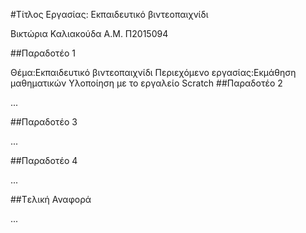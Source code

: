 #Τίτλος Εργασίας: Εκπαιδευτικό βιντεοπαιχνίδι

Βικτώρια Καλιακούδα Α.Μ. Π2015094

##Παραδοτέο 1

Θέμα:Εκπαιδευτικό βιντεοπαιχνίδι 
Περιεχόμενο εργασίας:Εκμάθηση μαθηματικών 
Υλοποίηση με το εργαλείο Scratch
##Παραδοτέο 2

...

##Παραδοτέο 3

...

##Παραδοτέο 4

...

##Tελική Αναφορά

...
